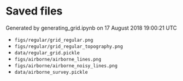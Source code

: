 # Saved files 


Generated by generating_grid.ipynb on 17 August 2018 19:00:21 UTC

*  `figs/regular/grid_regular.png` 
*  `figs/regular/grid_regular_topography.png` 
*  `data/regular_grid.pickle` 
*  `figs/airborne/airborne_lines.png` 
*  `figs/airborne/airborne_noisy_lines.png` 
*  `data/airborne_survey.pickle` 

